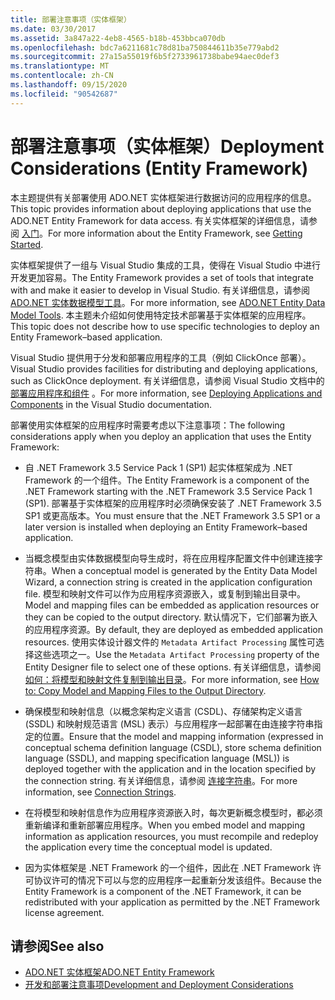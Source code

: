 ```yaml
---
title: 部署注意事项（实体框架）
ms.date: 03/30/2017
ms.assetid: 3a847a22-4eb8-4565-b18b-453bbca070db
ms.openlocfilehash: bdc7a6211681c78d81ba750844611b35e779abd2
ms.sourcegitcommit: 27a15a55019f6b5f2733961738babe94aec0def3
ms.translationtype: MT
ms.contentlocale: zh-CN
ms.lasthandoff: 09/15/2020
ms.locfileid: "90542687"
---
```

# <a name="deployment-considerations-entity-framework"></a><span data-ttu-id="94fa0-102">部署注意事项（实体框架）</span><span class="sxs-lookup"><span data-stu-id="94fa0-102">Deployment Considerations (Entity Framework)</span></span>
<span data-ttu-id="94fa0-103">本主题提供有关部署使用 ADO.NET 实体框架进行数据访问的应用程序的信息。</span><span class="sxs-lookup"><span data-stu-id="94fa0-103">This topic provides information about deploying applications that use the ADO.NET Entity Framework for data access.</span></span> <span data-ttu-id="94fa0-104">有关实体框架的详细信息，请参阅 [入门](getting-started.md)。</span><span class="sxs-lookup"><span data-stu-id="94fa0-104">For more information about the Entity Framework, see [Getting Started](getting-started.md).</span></span>  
  
 <span data-ttu-id="94fa0-105">实体框架提供了一组与 Visual Studio 集成的工具，使得在 Visual Studio 中进行开发更加容易。</span><span class="sxs-lookup"><span data-stu-id="94fa0-105">The Entity Framework provides a set of tools that integrate with and make it easier to develop in Visual Studio.</span></span> <span data-ttu-id="94fa0-106">有关详细信息，请参阅 [ADO.NET 实体数据模型工具](/previous-versions/dotnet/netframework-4.0/bb399249(v=vs.100))。</span><span class="sxs-lookup"><span data-stu-id="94fa0-106">For more information, see [ADO.NET Entity Data Model Tools](/previous-versions/dotnet/netframework-4.0/bb399249(v=vs.100)).</span></span> <span data-ttu-id="94fa0-107">本主题未介绍如何使用特定技术部署基于实体框架的应用程序。</span><span class="sxs-lookup"><span data-stu-id="94fa0-107">This topic does not describe how to use specific technologies to deploy an Entity Framework–based application.</span></span>  
  
 <span data-ttu-id="94fa0-108">Visual Studio 提供用于分发和部署应用程序的工具（例如 ClickOnce 部署）。</span><span class="sxs-lookup"><span data-stu-id="94fa0-108">Visual Studio provides facilities for distributing and deploying applications, such as ClickOnce deployment.</span></span> <span data-ttu-id="94fa0-109">有关详细信息，请参阅 Visual Studio 文档中的 [部署应用程序和组件](/visualstudio/deployment/deploying-applications-services-and-components) 。</span><span class="sxs-lookup"><span data-stu-id="94fa0-109">For more information, see [Deploying Applications and Components](/visualstudio/deployment/deploying-applications-services-and-components) in the Visual Studio documentation.</span></span>  
  
 <span data-ttu-id="94fa0-110">部署使用实体框架的应用程序时需要考虑以下注意事项：</span><span class="sxs-lookup"><span data-stu-id="94fa0-110">The following considerations apply when you deploy an application that uses the Entity Framework:</span></span>  
  
- <span data-ttu-id="94fa0-111">自 .NET Framework 3.5 Service Pack 1 (SP1) 起实体框架成为 .NET Framework 的一个组件。</span><span class="sxs-lookup"><span data-stu-id="94fa0-111">The Entity Framework is a component of the .NET Framework starting with the .NET Framework 3.5 Service Pack 1 (SP1).</span></span> <span data-ttu-id="94fa0-112">部署基于实体框架的应用程序时必须确保安装了 .NET Framework 3.5 SP1 或更高版本。</span><span class="sxs-lookup"><span data-stu-id="94fa0-112">You must ensure that the .NET Framework 3.5 SP1 or a later version is installed when deploying an Entity Framework–based application.</span></span>  
  
- <span data-ttu-id="94fa0-113">当概念模型由实体数据模型向导生成时，将在应用程序配置文件中创建连接字符串。</span><span class="sxs-lookup"><span data-stu-id="94fa0-113">When a conceptual model is generated by the Entity Data Model Wizard, a connection string is created in the application configuration file.</span></span> <span data-ttu-id="94fa0-114">模型和映射文件可以作为应用程序资源嵌入，或复制到输出目录中。</span><span class="sxs-lookup"><span data-stu-id="94fa0-114">Model and mapping files can be embedded as application resources or they can be copied to the output directory.</span></span> <span data-ttu-id="94fa0-115">默认情况下，它们部署为嵌入的应用程序资源。</span><span class="sxs-lookup"><span data-stu-id="94fa0-115">By default, they are deployed as embedded application resources.</span></span> <span data-ttu-id="94fa0-116">使用实体设计器文件的 `Metadata Artifact Processing` 属性可选择这些选项之一。</span><span class="sxs-lookup"><span data-stu-id="94fa0-116">Use the `Metadata Artifact Processing` property of the Entity Designer file to select one of these options.</span></span> <span data-ttu-id="94fa0-117">有关详细信息，请参阅 [如何：将模型和映射文件复制到输出目录](/previous-versions/dotnet/netframework-4.0/cc716709(v=vs.100))。</span><span class="sxs-lookup"><span data-stu-id="94fa0-117">For more information, see [How to: Copy Model and Mapping Files to the Output Directory](/previous-versions/dotnet/netframework-4.0/cc716709(v=vs.100)).</span></span>  
  
- <span data-ttu-id="94fa0-118">确保模型和映射信息（以概念架构定义语言 (CSDL)、存储架构定义语言 (SSDL) 和映射规范语言 (MSL) 表示）与应用程序一起部署在由连接字符串指定的位置。</span><span class="sxs-lookup"><span data-stu-id="94fa0-118">Ensure that the model and mapping information (expressed in conceptual schema definition language (CSDL), store schema definition language (SSDL), and mapping specification language (MSL)) is deployed together with the application and in the location specified by the connection string.</span></span> <span data-ttu-id="94fa0-119">有关详细信息，请参阅 [连接字符串](connection-strings.md)。</span><span class="sxs-lookup"><span data-stu-id="94fa0-119">For more information, see [Connection Strings](connection-strings.md).</span></span>  
  
- <span data-ttu-id="94fa0-120">在将模型和映射信息作为应用程序资源嵌入时，每次更新概念模型时，都必须重新编译和重新部署应用程序。</span><span class="sxs-lookup"><span data-stu-id="94fa0-120">When you embed model and mapping information as application resources, you must recompile and redeploy the application every time the conceptual model is updated.</span></span>  
  
- <span data-ttu-id="94fa0-121">因为实体框架是 .NET Framework 的一个组件，因此在 .NET Framework 许可协议许可的情况下可以与您的应用程序一起重新分发该组件。</span><span class="sxs-lookup"><span data-stu-id="94fa0-121">Because the Entity Framework is a component of the .NET Framework, it can be redistributed with your application as permitted by the .NET Framework license agreement.</span></span>  
  
## <a name="see-also"></a><span data-ttu-id="94fa0-122">请参阅</span><span class="sxs-lookup"><span data-stu-id="94fa0-122">See also</span></span>

- [<span data-ttu-id="94fa0-123">ADO.NET 实体框架</span><span class="sxs-lookup"><span data-stu-id="94fa0-123">ADO.NET Entity Framework</span></span>](index.md)
- [<span data-ttu-id="94fa0-124">开发和部署注意事项</span><span class="sxs-lookup"><span data-stu-id="94fa0-124">Development and Deployment Considerations</span></span>](development-and-deployment-considerations.md)
